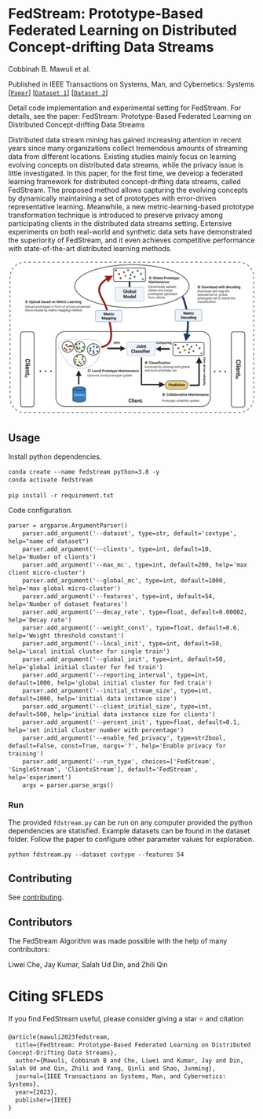 # FedStream: Prototype-Based Federated Learning on Distributed Concept-drifting Data Streams
Cobbinah B. Mawuli et al. 

Published in  IEEE Transactions on Systems, Man, and Cybernetics: Systems
[[`Paper`](https://ieeexplore.ieee.org/abstract/document/10198520)] [[`Dataset 1`](https://moa.cms.waikato.ac.nz/datasets/)] [[`Dataset 2`](https://archive.ics.uci.edu/datasets)] 

Detail code implementation and experimental setting for FedStream. For details, see the paper: FedStream: Prototype-Based Federated Learning on Distributed Concept-drifting Data Streams

Distributed data stream mining has gained increasing attention in recent years since many organizations collect tremendous amounts of streaming data from different locations. Existing studies mainly focus on learning evolving concepts on distributed data streams, while the privacy issue is little investigated. In this paper, for the first time, we develop a federated learning framework for distributed concept-drifting data streams, called FedStream. The proposed method allows capturing the evolving concepts by dynamically maintaining a set of prototypes with error-driven  representative learning. Meanwhile, a new metric-learning-based prototype transformation technique is introduced to preserve privacy among participating clients in the distributed data streams setting. Extensive experiments on both real-world and synthetic data sets have demonstrated the superiority of FedStream, and it even achieves competitive performance with state-of-the-art distributed learning methods.

![SFLEDS Framework](asset/FedStream_framework.png)

## Usage
Install python dependencies.
```shell
conda create --name fedstream python=3.8 -y
conda activate fedstream

pip install -r requirement.txt
```

Code configuration.
```
parser = argparse.ArgumentParser()
    parser.add_argument('--dataset', type=str, default='covtype', help="name of dataset")
    parser.add_argument('--clients', type=int, default=10, help='Number of clients')
    parser.add_argument('--max_mc', type=int, default=200, help='max client micro-cluster')
    parser.add_argument('--global_mc', type=int, default=1000, help='max global micro-cluster')
    parser.add_argument('--features', type=int, default=54, help='Number of dataset features')
    parser.add_argument('--decay_rate', type=float, default=0.00002, help='Decay rate')
    parser.add_argument('--weight_const', type=float, default=0.6, help='Weight threshold constant')
    parser.add_argument('--local_init', type=int, default=50, help='Local initial cluster for single train')
    parser.add_argument('--global_init', type=int, default=50, help='global initial cluster for fed train')
    parser.add_argument('--reporting_interval', type=int, default=1000, help='global initial cluster for fed train')
    parser.add_argument('--initial_stream_size', type=int, default=1000, help='initial data instance size')
    parser.add_argument('--client_initial_size', type=int, default=500, help='initial data instance size for clients')
    parser.add_argument('--percent_init', type=float, default=0.1, help='set initial cluster number with percentage')
    parser.add_argument('--enable_fed_privacy', type=str2bool, default=False, const=True, nargs='?', help='Enable privacy for training')
    parser.add_argument('--run_type', choices=['FedStream', 'SingleStream', 'ClientsStream'], default='FedStream', help='experiment')
    args = parser.parse_args()
```

### Run
The provided `fdstream.py` can be run on  any computer provided the python dependencies  are statisfied. Example datasets can be found in the dataset folder. Follow the paper to configure 
other parameter values for exploration. 
```
python fdstream.py --dataset covtype --features 54
```

## Contributing

See [contributing](CONTRIBUTING.md).

## Contributors

The FedStream Algorithm was made possible with the help of many contributors:

 Liwei Che, Jay Kumar, Salah Ud Din, and Zhili Qin

# Citing SFLEDS
If you find FedStream useful, please consider giving a star ⭐ and citation
```
@article{mawuli2023fedstream,
  title={FedStream: Prototype-Based Federated Learning on Distributed Concept-Drifting Data Streams},
  author={Mawuli, Cobbinah B and Che, Liwei and Kumar, Jay and Din, Salah Ud and Qin, Zhili and Yang, Qinli and Shao, Junming},
  journal={IEEE Transactions on Systems, Man, and Cybernetics: Systems},
  year={2023},
  publisher={IEEE}
}
```
